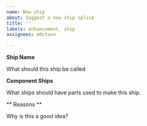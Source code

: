 ```yaml
---
name: New ship
about: Suggest a new ship splice
title: ''
labels: enhancement, ship
assignees: mOctave

---
```


**Ship Name**

What should this ship be called

**Component Ships**

What ships should have parts used to make this ship.

** Reasons **

Why is this a good idea?
